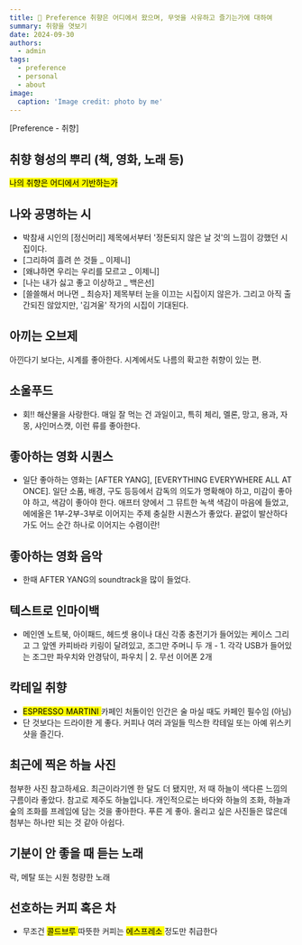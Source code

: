 ```yaml
---
title: 🧠 Preference 취향은 어디에서 왔으며, 무엇을 사유하고 즐기는가에 대하여
summary: 취향을 엿보기
date: 2024-09-30
authors:
  - admin
tags:
  - preference
  - personal
  - about
image:
  caption: 'Image credit: photo by me'
---
```


[Preference - 취향]

## 취향 형성의 뿌리 (책, 영화, 노래 등)
<mark>나의 취향은 어디에서 기반하는가 </mark>


## 나와 공명하는 시 
- 박참새 시인의 [정신머리]
 제목에서부터 '정돈되지 않은 날 것'의 느낌이 강했던 시집이다. 
- [그리하여 흘려 쓴 것들 _ 이제니]
- [왜냐하면 우리는 우리를 모르고 _ 이제니]
- [나는 내가 싫고 좋고 이상하고 _ 백은선]
- [쓸쓸해서 머나먼 _ 최승자]
제목부터 눈을 이끄는 시집이지 않은가.
그리고 아직 출간되진 않았지만, '김겨울' 작가의 시집이 기대된다. 


## 아끼는 오브제
아낀다기 보다는, 시계를 좋아한다. 
시계에서도 나름의 확고한 취향이 있는 편.


## 소울푸드
- 회!! 해산물을 사랑한다.
매일 잘 먹는 건 과일이고, 특히 체리, 멜론, 망고, 용과, 자몽, 샤인머스캣, 이런 류를 좋아한다. 


## 좋아하는 영화 시퀀스
- 일단 좋아하는 영화는 [AFTER YANG], [EVERYTHING EVERYWHERE ALL AT ONCE].
일단 소품, 배경, 구도 등등에서 감독의 의도가 명확해야 하고, 미감이 좋아야 하고, 색감이 좋아야 한다.
애프터 양에서 그 뮤트한 녹색 색감이 마음에 들었고,
에에올은 1부-2부-3부로 이어지는 주제 충실한 시퀀스가 좋았다. 끝없이 발산하다가도 어느 순간 하나로 이어지는 수렴이란!


## 좋아하는 영화 음악
- 한때 AFTER YANG의 soundtrack을 많이 들었다. 


## 텍스트로 인마이백
- 메인엔 노트북, 아이패드, 헤드셋 용이나 대신 각종 충전기가 들어있는 케이스
  그리고 그 앞엔 카피바라 키링이 달려있고, 조그만 주머니 두 개 - 1. 각각 USB가 들어있는 조그만 파우치와 안경닦이, 파우치 | 2. 무선 이어폰 2개


## 칵테일 취향
- <mark> ESPRESSO MARTINI </mark>
카페인 처돌이인 인간은 술 마실 때도 카페인 필수임 (아님)
- 단 것보다는 드라이한 게 좋다. 커피나 여러 과일들 믹스한 칵테일 또는 아예 위스키 샷을 즐긴다.


## 최근에 찍은 하늘 사진
첨부한 사진 참고하세요. 
최근이라기엔 한 달도 더 됐지만, 저 때 하늘이 색다른 느낌의 구름이라 좋았다. 
참고로 제주도 하늘입니다.
개인적으로는 바다와 하늘의 조화, 하늘과 숲의 조화를 프레임에 담는 것을 좋아한다. 푸른 게 좋아.
올리고 싶은 사진들은 많은데 첨부는 하나만 되는 것 같아 아쉽다. 


## 기분이 안 좋을 때 듣는 노래
락, 메탈
또는 시원 청량한 노래 


## 선호하는 커피 혹은 차 
- 무조건 <mark> 콜드브루 </mark> 따뜻한 커피는 <mark>  에스프레소 </mark> 정도만 취급한다



  